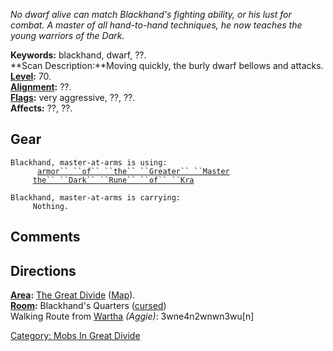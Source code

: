 *No dwarf alive can match Blackhand's fighting ability, or his lust for
combat. A master of all hand-to-hand techniques, he now teaches the
young warriors of the Dark.*

**Keywords:** blackhand, dwarf, ??.  
**Scan Description:**Moving quickly, the burly dwarf bellows and
attacks.  
**[Level](Level "wikilink"):** 70.  
**[Alignment](Alignment "wikilink"):** ??.  
**[Flags](:Category:_Mob_Types "wikilink"):** very aggressive, ??, ??.  
**Affects:** ??, ??.  

## Gear

`Blackhand, master-at-arms is using:`  
<worn on body>`      `[`armor`` ``of`` ``the`` ``Greater`` ``Master`](Armor_Of_The_Greater_Master "wikilink")  
<worn on wrist>`     `[`the`` ``Dark`` ``Rune`` ``of`` ``Kra`](Dark_Rune_of_Kra "wikilink")

`Blackhand, master-at-arms is carrying:`  
`     Nothing.`

## Comments

## Directions

**[Area](:Category:_Areas "wikilink"):** [The Great
Divide](:Category:_Great_Divide "wikilink")
([Map](Great_Divide_Map "wikilink")).  
**[Room](:Category:_Rooms "wikilink"):** Blackhand's Quarters
([cursed](Cursed_Rooms "wikilink"))  
Walking Route from [Wartha](Wartha "wikilink") *(Aggie)*:
3wne4n2wnwn3wu\[n\]

[Category: Mobs In Great
Divide](Category:_Mobs_In_Great_Divide "wikilink")
